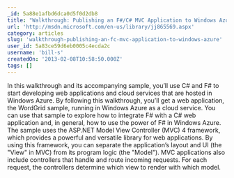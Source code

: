 ```yaml
---
_id: 5a88e1afbd6dca0d5f0d2db8
title: "Walkthrough: Publishing an F#/C# MVC Application to Windows Azure"
url: 'http://msdn.microsoft.com/en-us/library/jj865569.aspx'
category: articles
slug: 'walkthrough-publishing-an-fc-mvc-application-to-windows-azure'
user_id: 5a83ce59d6eb0005c4ecda2c
username: 'bill-s'
createdOn: '2013-02-08T10:58:50.000Z'
tags: []
---
```


In this walkthrough and its accompanying sample, you’ll use C# and F# to start developing web applications and cloud services that are hosted in Windows Azure. By following this walkthrough, you’ll get a web application, the WordGrid sample, running in Windows Azure as a cloud service. You can use that sample to explore how to integrate F# with a C# web application and, in general, how to use the power of F# in Windows Azure. The sample uses the ASP.NET Model View Controller (MVC) 4 framework, which provides a powerful and versatile library for web applications. By using this framework, you can separate the application’s layout and UI (the "View" in MVC) from its program logic (the "Model"). MVC applications also include controllers that handle and route incoming requests. For each request, the controllers determine which view to render with which model.
